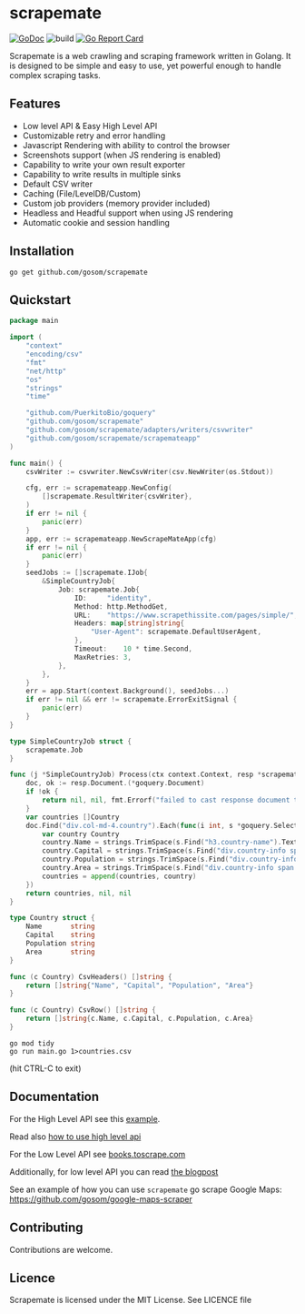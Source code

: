 # scrapemate
[![GoDoc](https://godoc.org/github.com/gosom/scrapemate?status.svg)](https://godoc.org/github.com/gosom/scrapemate)
![build](https://github.com/gosom/scrapemate/actions/workflows/build.yml/badge.svg)
[![Go Report Card](https://goreportcard.com/badge/github.com/gosom/scrapemate)](https://goreportcard.com/report/github.com/gosom/scrapemate)

Scrapemate is a web crawling and scraping framework written in Golang. It is designed to be simple and easy to use, yet powerful enough to handle complex scraping tasks.


## Features

- Low level API & Easy High Level API
- Customizable retry and error handling
- Javascript Rendering with ability to control the browser
- Screenshots support (when JS rendering is enabled)
- Capability to write your own result exporter
- Capability to write results in multiple sinks
- Default CSV writer
- Caching (File/LevelDB/Custom)
- Custom job providers (memory provider included)
- Headless and Headful support when using JS rendering
- Automatic cookie and session handling

## Installation

```
go get github.com/gosom/scrapemate
```

## Quickstart


```go
package main

import (
	"context"
	"encoding/csv"
	"fmt"
	"net/http"
	"os"
	"strings"
	"time"

	"github.com/PuerkitoBio/goquery"
	"github.com/gosom/scrapemate"
	"github.com/gosom/scrapemate/adapters/writers/csvwriter"
	"github.com/gosom/scrapemate/scrapemateapp"
)

func main() {
	csvWriter := csvwriter.NewCsvWriter(csv.NewWriter(os.Stdout))

	cfg, err := scrapemateapp.NewConfig(
		[]scrapemate.ResultWriter{csvWriter},
	)
	if err != nil {
		panic(err)
	}
	app, err := scrapemateapp.NewScrapeMateApp(cfg)
	if err != nil {
		panic(err)
	}
	seedJobs := []scrapemate.IJob{
		&SimpleCountryJob{
			Job: scrapemate.Job{
				ID:     "identity",
				Method: http.MethodGet,
				URL:    "https://www.scrapethissite.com/pages/simple/",
				Headers: map[string]string{
					"User-Agent": scrapemate.DefaultUserAgent,
				},
				Timeout:    10 * time.Second,
				MaxRetries: 3,
			},
		},
	}
	err = app.Start(context.Background(), seedJobs...)
	if err != nil && err != scrapemate.ErrorExitSignal {
		panic(err)
	}
}

type SimpleCountryJob struct {
	scrapemate.Job
}

func (j *SimpleCountryJob) Process(ctx context.Context, resp *scrapemate.Response) (any, []scrapemate.IJob, error) {
	doc, ok := resp.Document.(*goquery.Document)
	if !ok {
		return nil, nil, fmt.Errorf("failed to cast response document to goquery document")
	}
	var countries []Country
	doc.Find("div.col-md-4.country").Each(func(i int, s *goquery.Selection) {
		var country Country
		country.Name = strings.TrimSpace(s.Find("h3.country-name").Text())
		country.Capital = strings.TrimSpace(s.Find("div.country-info span.country-capital").Text())
		country.Population = strings.TrimSpace(s.Find("div.country-info span.country-population").Text())
		country.Area = strings.TrimSpace(s.Find("div.country-info span.country-area").Text())
		countries = append(countries, country)
	})
	return countries, nil, nil
}

type Country struct {
	Name       string
	Capital    string
	Population string
	Area       string
}

func (c Country) CsvHeaders() []string {
	return []string{"Name", "Capital", "Population", "Area"}
}

func (c Country) CsvRow() []string {
	return []string{c.Name, c.Capital, c.Population, c.Area}
}

```

```
go mod tidy
go run main.go 1>countries.csv
```

(hit CTRL-C to exit)

## Documentation

For the High Level API see this [example](https://github.com/gosom/scrapemate/tree/main/examples/quotes-to-scrape-app).

Read also [how to use high level api](https://blog.gkomninos.com/golang-web-scraping-using-scrapemate)

For the Low Level API see [books.toscrape.com](https://github.com/gosom/scrapemate/tree/main/examples/books-to-scrape-simple)

Additionally, for low level API you can read [the blogpost](https://blog.gkomninos.com/getting-started-with-web-scraping-using-golang-and-scrapemate)


See an example of how you can use `scrapemate` go scrape Google Maps: https://github.com/gosom/google-maps-scraper

## Contributing

Contributions are welcome.

## Licence

Scrapemate is licensed under the MIT License. See LICENCE file

